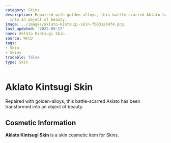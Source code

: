 ```yaml
---
category: Skins
description: Repaired with golden-alloys, this battle-scarred Aklato has been transformed
  into an object of beauty.
image: ../images/aklato-kintsugi-skin-fb031a34f4.png
last_updated: '2025-09-17'
name: Aklato Kintsugi Skin
source: WFCD
tags:
- Skin
- Skins
tradable: false
type: Skin
---
```


# Aklato Kintsugi Skin

Repaired with golden-alloys, this battle-scarred Aklato has been transformed into an object of beauty.

## Cosmetic Information

**Aklato Kintsugi Skin** is a skin cosmetic item for Skins.

